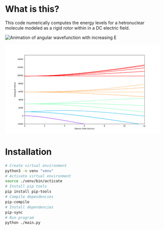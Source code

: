 # What is this?

This code numerically computes the energy levels for a hetronuclear molecule modeled as a rigid rotor within in a DC electric field.

![Animation of angular wavefunction with increasing E](/images/Animation.gif)

![energy level splitting diagram](/images/DCStarkRigidRotor.png)

# Installation

```bash
# Create virtual environment
python3 -m venv "venv"
# Activate virtual environment
source ./venv/bin/acticate
# Install pip tools
pip install pip-tools
# Compile dependencies
pip-compile
# Install dependencies
pip-sync
# Run program
python ./main.py
```
